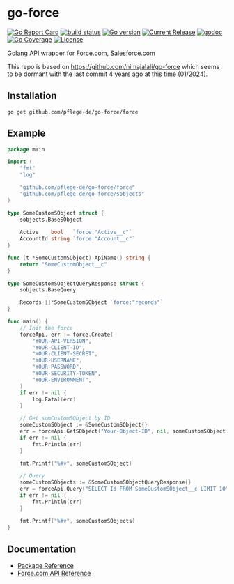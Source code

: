 # go-force


[![Go Report Card](https://goreportcard.com/badge/github.com/pflege-de/go-force)](https://goreportcard.com/report/github.com/pflege-de/go-force)
[![build status](https://github.com/pflege-de/go-force/workflows/build/badge.svg)](https://github.com/pflege-de/go-force/actions?query=workflow%3Abuild)
[![Go version](https://img.shields.io/github/go-mod/go-version/pflege-de/go-force)](https://github.com/pflege-de/go-force/blob/master/go.mod)
[![Current Release](https://img.shields.io/github/v/release/pflege-de/go-force.svg)](https://github.com/pflege-de/go-force/releases)
[![godoc](https://godoc.org/github.com/pflege-de/go-force?status.svg)](https://godoc.org/github.com/pflege-de/go-force)
[![Go Coverage](https://github.com/pflege-de/go-force/wiki/coverage.svg)](https://raw.githack.com/wiki/pflege-de/go-force/coverage.html)
[![License](https://img.shields.io/github/license/pflege-de/go-force)](https://github.com/pflege-de/go-force/blob/master/LICENSE)

[Golang](http://golang.org/) API wrapper for [Force.com](http://www.force.com/), [Salesforce.com](http://www.salesforce.com/)


This repo is based on https://github.com/nimajalali/go-force which seems to be dormant with the last commit 4 years ago at this time (01/2024).

## Installation

	go get github.com/pflege-de/go-force/force

## Example

```go
package main

import (
	"fmt"
	"log"

	"github.com/pflege-de/go-force/force"
	"github.com/pflege-de/go-force/sobjects"
)

type SomeCustomSObject struct {
	sobjects.BaseSObject
	
	Active    bool   `force:"Active__c"`
	AccountId string `force:"Account__c"`
}

func (t *SomeCustomSObject) ApiName() string {
	return "SomeCustomObject__c"
}

type SomeCustomSObjectQueryResponse struct {
	sobjects.BaseQuery

	Records []*SomeCustomSObject `force:"records"`
}

func main() {
	// Init the force
	forceApi, err := force.Create(
		"YOUR-API-VERSION",
		"YOUR-CLIENT-ID",
		"YOUR-CLIENT-SECRET",
		"YOUR-USERNAME",
		"YOUR-PASSWORD",
		"YOUR-SECURITY-TOKEN",
		"YOUR-ENVIRONMENT",
	)
	if err != nil {
		log.Fatal(err)
	}

	// Get somCustomSObject by ID
	someCustomSObject := &SomeCustomSObject{}
	err = forceApi.GetSObject("Your-Object-ID", nil, someCustomSObject)
	if err != nil {
		fmt.Println(err)
	}

	fmt.Printf("%#v", someCustomSObject)

	// Query
	someCustomSObjects := &SomeCustomSObjectQueryResponse{}
	err = forceApi.Query("SELECT Id FROM SomeCustomSObject__c LIMIT 10", someCustomSObjects)
	if err != nil {
		fmt.Println(err)
	}

	fmt.Printf("%#v", someCustomSObjects)
}
```

## Documentation 

* [Package Reference](http://godoc.org/github.com/pflege-de/go-force/force)
* [Force.com API Reference](http://www.salesforce.com/us/developer/docs/api_rest/)
